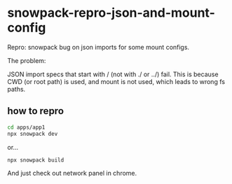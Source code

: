 # snowpack-repro-json-and-mount-config

Repro: snowpack bug on json imports for some mount configs.

The problem:

JSON import specs that start with / (not with ./ or ../) fail. This is because
CWD (or root path) is used, and mount is not used, which leads to wrong fs paths.

## how to repro

```bash
cd apps/app1
npx snowpack dev
```

or...

```
npx snowpack build
```

And just check out network panel in chrome.
